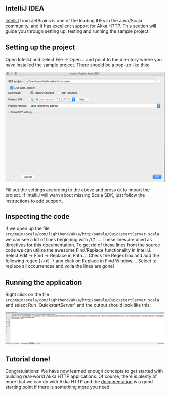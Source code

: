 IntelliJ IDEA
-------------

[IntelliJ](https://www.jetbrains.com/idea/) from JetBrains is one of the leading IDEs in the Java/Scala community, and it has excellent support for Akka HTTP. This section will guide you through setting up, testing and running the sample project.

## Setting up the project

Open IntelliJ and select File -> Open... and point to the directory where you have installed the sample project. There should be a pop-up like this:

![Open Project](images/idea-open-project.png)

Fill out the settings according to the above and press `OK` to import the project. If IntelliJ will warn about missing Scala SDK, just follow the instructions to add support.

## Inspecting the code

If we open up the file `src/main/scala/com/lightbend/akka/http/sample/QuickstartServer.scala` we can see a lot of lines beginning with //# .... These lines are used as directives for this documentation. To get rid of these lines from the source code we can utilize the awesome Find/Replace functionality in IntelliJ. Select Edit -> Find -> Replace in Path.... Check the Regex box and add the following regex `[//#].*` and click on Replace in Find Window.... Select to replace all occurrences and voila the lines are gone!

## Running the application

Right click on the file `src/main/scala/com/lightbend/akka/http/sample/QuickstartServer.scala` and select Run 'QuickstartServer' and the output should look like this:

![Running Project](images/idea-running-project.png)

## Tutorial done!

Congratulations! We have now learned enough concepts to get started with building real-world Akka HTTP applications. Of course, there is plenty of more that we can do with Akka HTTP and the [documentation](http://doc.akka.io/docs/akka-http/current/scala/http/index.html) is a good starting point if there is something more you need.
